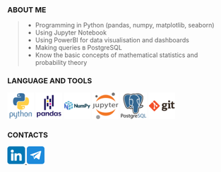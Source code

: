 ### ABOUT ME

> * Programming in Python (pandas, numpy, matplotlib, seaborn)
> * Using Jupyter Notebook
> * Using PowerBI for data visualisation and dashboards
> * Making queries в PostgreSQL
> * Know the basic concepts of mathematical statistics and probability theory

### LANGUAGE AND TOOLS

<img src="icons/python-original-wordmark.svg" width="60" height="60"> <img src="icons/pandas-original-wordmark.svg" width="60" height="60"> <img src="icons/numpy-original-wordmark.svg" width="60" height="60"> <img src="icons/jupyter-original-wordmark.svg" width="60" height="60"> <img src="icons/postgresql-original-wordmark.svg" width="60" height="60"> <img src="icons/git-original-wordmark.svg" width="60" height="60">
          
### CONTACTS

<a href="https://tatyanavoronkova.github.io/" target="_blank">
  <img src="icons/linkedin.png" width="40" height="40">
</a>
<a href="https://t.me/t_n_ya" target="_blank">
  <img src="icons/telegram.png" width="40" height="40">
</a>
